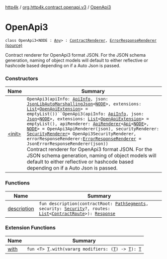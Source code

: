 [http4k](../../index.md) / [org.http4k.contract.openapi.v3](../index.md) / [OpenApi3](./index.md)

# OpenApi3

`class OpenApi3<NODE : `[`Any`](https://kotlinlang.org/api/latest/jvm/stdlib/kotlin/-any/index.html)`> : `[`ContractRenderer`](../../org.http4k.contract/-contract-renderer/index.md)`, `[`ErrorResponseRenderer`](../../org.http4k.contract/-error-response-renderer/index.md) [(source)](https://github.com/http4k/http4k/blob/master/http4k-contract/src/main/kotlin/org/http4k/contract/openapi/v3/OpenApi3.kt#L46)

Contract renderer for OpenApi3 format JSON. For the JSON schema generation, naming of
object models will default to either reflective or hashcode based depending on if a Auto Json
is passed.

### Constructors

| Name | Summary |
|---|---|
| [&lt;init&gt;](-init-.md) | `OpenApi3(apiInfo: `[`ApiInfo`](../../org.http4k.contract.openapi/-api-info/index.md)`, json: `[`JsonLibAutoMarshallingJson`](../../org.http4k.format/-json-lib-auto-marshalling-json/index.md)`<`[`NODE`](index.md#NODE)`>, extensions: `[`List`](https://kotlinlang.org/api/latest/jvm/stdlib/kotlin.collections/-list/index.html)`<`[`OpenApiExtension`](../../org.http4k.contract.openapi/-open-api-extension/index.md)`> = emptyList())``OpenApi3(apiInfo: `[`ApiInfo`](../../org.http4k.contract.openapi/-api-info/index.md)`, json: `[`Json`](../../org.http4k.format/-json/index.md)`<`[`NODE`](index.md#NODE)`>, extensions: `[`List`](https://kotlinlang.org/api/latest/jvm/stdlib/kotlin.collections/-list/index.html)`<`[`OpenApiExtension`](../../org.http4k.contract.openapi/-open-api-extension/index.md)`> = emptyList(), apiRenderer: `[`ApiRenderer`](../../org.http4k.contract.openapi/-api-renderer/index.md)`<`[`Api`](../-api/index.md)`<`[`NODE`](index.md#NODE)`>, `[`NODE`](index.md#NODE)`> = OpenApi3ApiRenderer(json), securityRenderer: `[`SecurityRenderer`](../../org.http4k.contract.openapi/-security-renderer/index.md)` = OpenApi3SecurityRenderer, errorResponseRenderer: `[`ErrorResponseRenderer`](../../org.http4k.contract/-error-response-renderer/index.md)` = JsonErrorResponseRenderer(json))`<br>Contract renderer for OpenApi3 format JSON. For the JSON schema generation, naming of object models will default to either reflective or hashcode based depending on if a Auto Json is passed. |

### Functions

| Name | Summary |
|---|---|
| [description](description.md) | `fun description(contractRoot: `[`PathSegments`](../../org.http4k.contract/-path-segments/index.md)`, security: `[`Security`](../../org.http4k.contract.security/-security/index.md)`?, routes: `[`List`](https://kotlinlang.org/api/latest/jvm/stdlib/kotlin.collections/-list/index.html)`<`[`ContractRoute`](../../org.http4k.contract/-contract-route/index.md)`>): `[`Response`](../../org.http4k.core/-response/index.md) |

### Extension Functions

| Name | Summary |
|---|---|
| [with](../../org.http4k.core/with.md) | `fun <T> `[`T`](../../org.http4k.core/with.md#T)`.with(vararg modifiers: (`[`T`](../../org.http4k.core/with.md#T)`) -> `[`T`](../../org.http4k.core/with.md#T)`): `[`T`](../../org.http4k.core/with.md#T) |

